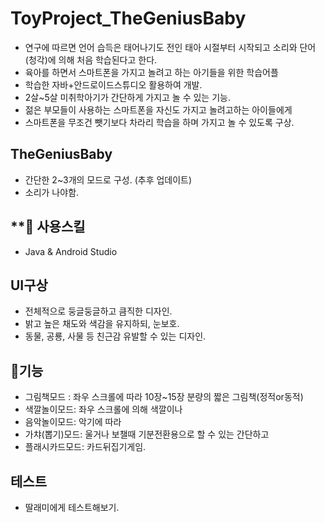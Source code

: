 # ToyProject_TheGeniusBaby
- 연구에 따르면 언어 습득은 태어나기도 전인 태아 시절부터 시작되고 소리와 단어(청각)에 의해 처음 학습된다고 한다.
- 육아를 하면서 스마트폰을 가지고 놀려고 하는 아기들을 위한 학습어플
- 학습한 자바+안드로이드스튜디오 활용하여 개발.
- 2살~5살 미취학아기가 간단하게 가지고 놀 수 있는 기능.
- 젊은 부모들이 사용하는 스마트폰을 자신도 가지고 놀려고하는 아이들에게 
- 스마트폰을 무조건 뺏기보다 차라리 학습을 하며 가지고 놀 수 있도록 구상.

## TheGeniusBaby
- 간단한 2~3개의 모드로 구성. (추후 업데이트)
- 소리가 나야함.

## **🧰 사용스킬
- Java & Android Studio

## UI구상
- 전체적으로 둥글둥글하고 큼직한 디자인.
- 밝고 높은 채도와 색감을 유지하되, 눈보호.
- 동물, 공룡, 사물 등 친근감 유발할 수 있는 디자인.

## 👀기능
- 그림책모드 : 좌우 스크롤에 따라 10장~15장 분량의 짧은 그림책(정적or동적)
- 색깔놀이모드: 좌우 스크롤에 의해 색깔이나
- 음악놀이모드: 악기에 따라
- 가챠(뽑기)모드: 울거나 보챌때 기분전환용으로 할 수 있는 간단하고
- 플래시카드모드: 카드뒤집기게임.

## 테스트
- 딸래미에게 테스트해보기.
